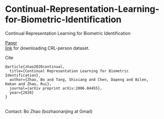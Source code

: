 # Continual-Representation-Learning-for-Biometric-Identification
Continual Representation Learning for Biometric Identification

[Paper](https://arxiv.org/pdf/2006.04455.pdf) <br>
[link](https://drive.google.com/file/d/1mIg0Tje1YirZ2kp0DWNOzfII2ZctlTuX/view?usp=sharing) for downloading CRL-person dataset. 

Cite <br>
```
@article{zhao2020continual,
  title={Continual Representation Learning for Biometric Identification},
  author={Zhao, Bo and Tang, Shixiang and Chen, Dapeng and Bilen, Hakan and Zhao, Rui},
  journal={arXiv preprint arXiv:2006.04455},
  year={2020}
}
```
<br>
Contact: Bo Zhao (bozhaonanjing at Gmail)
